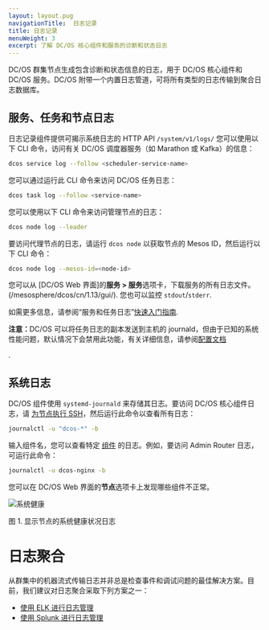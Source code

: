 ```yaml
---
layout: layout.pug
navigationTitle:  日志记录
title: 日志记录
menuWeight: 3
excerpt: 了解 DC/OS 核心组件和服务的诊断和状态日志
---
```


DC/OS 群集节点生成包含诊断和状态信息的日志，用于 DC/OS 核心组件和 DC/OS 服务。DC/OS 附带一个内置日志管道，可将所有类型的日志传输到聚合日志数据库。

## 服务、任务和节点日志

日志记录组件提供可揭示系统日志的 HTTP API `/system/v1/logs/` 您可以使用以下 CLI 命令，访问有关 DC/OS 调度器服务（如 Marathon 或 Kafka）的信息：

```bash
dcos service log --follow <scheduler-service-name>
```

您可以通过运行此 CLI 命令来访问 DC/OS 任务日志：

```bash
dcos task log --follow <service-name>
```

您可以使用以下 CLI 命令来访问管理节点的日志：

```bash
dcos node log --leader
```

要访问代理节点的日志，请运行 `dcos node` 以获取节点的 Mesos ID，然后运行以下 CLI 命令：

```bash
dcos node log --mesos-id=<node-id>
```

您可以从 [DC/OS Web 界面]的**服务 > 服务**选项卡，下载服务的所有日志文件。(/mesosphere/dcos/cn/1.13/gui/). 您也可以监控 `stdout`/`stderr`.

如需更多信息，请参阅“服务和任务日志”[快速入门指南](/mesosphere/dcos/cn/1.13/monitoring/logging/quickstart/).

<p class="message--note"><strong>注意：</strong>DC/OS 可以将任务日志的副本发送到主机的 journald，但由于已知的系统性能问题，默认情况下会禁用此功能，有关详细信息，请参阅<a href="/mesosphere/dcos/1.13/installing/production/advanced-configuration/configuration-reference/#mesos-container-log-sink">配置文档</a></p>.

## 系统日志

DC/OS 组件使用 `systemd-journald` 来存储其日志。要访问 DC/OS 核心组件日志，请 [为节点执行 SSH][5]，然后运行此命令以查看所有日志：

```bash
journalctl -u "dcos-*" -b
```

输入组件名，您可以查看特定 [组件](/mesosphere/dcos/cn/1.13/overview/architecture/components/) 的日志。例如，要访问 Admin Router 日志，可运行此命令：

```bash
journalctl -u dcos-nginx -b
```

您可以在 DC/OS Web 界面的**节点**选项卡上发现哪些组件不正常。

![系统健康](/mesosphere/dcos/cn/1.13/img/GUI-Nodes-Main_View_Agents-1_12.png)

图 1. 显示节点的系统健康状况日志

# 日志聚合

从群集中的机器流式传输日志并非总是检查事件和调试问题的最佳解决方案。<!-- In cases where you need a history of what has happened, you require a method for storing and aggregating logs. DC/OS comes with a built-in log pipeline based on [Fluent Bit](https://fluentbit.io/), an open source log processor and forwarder. Fluent Bit runs on each node, both masters and agents, in DC/OS. It gathers metrics from each component by tailing logs from journald. Tasks running on Mesos can also optionally [transmit logs to Fluent Bit](/mesosphere/dcos/cn/1.13/monitoring/logging/configure-task-logs/). -->目前，我们建议对日志聚合采取下列方案之一：

- [使用 ELK 进行日志管理](/mesosphere/dcos/cn/1.13/monitoring/logging/aggregating/elk/)
- [使用 Splunk 进行日志管理](/mesosphere/dcos/cn/1.13/monitoring/logging/aggregating/splunk/)


[5]: /mesosphere/dcos/1.13/administering-clusters/sshcluster/
